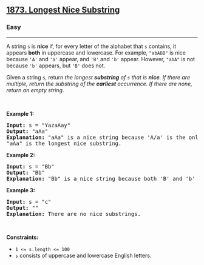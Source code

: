 <h2><a href="https://leetcode.com/problems/longest-nice-substring">1873. Longest Nice Substring</a></h2><h3>Easy</h3><hr><p>A string <code>s</code> is <strong>nice</strong> if, for every letter of the alphabet that <code>s</code> contains, it appears <strong>both</strong> in uppercase and lowercase. For example, <code>"abABB"</code> is nice because <code>'A'</code> and <code>'a'</code> appear, and <code>'B'</code> and <code>'b'</code> appear. However, <code>"abA"</code> is not because <code>'b'</code> appears, but <code>'B'</code> does not.</p>

<p>Given a string <code>s</code>, return <em>the longest <strong>substring</strong> of <code>s</code> that is <strong>nice</strong>. If there are multiple, return the substring of the <strong>earliest</strong> occurrence. If there are none, return an empty string</em>.</p>

<p> </p>
<p><strong class="example">Example 1:</strong></p>

<pre>
<strong>Input:</strong> s = "YazaAay"
<strong>Output:</strong> "aAa"
<strong>Explanation: </strong>"aAa" is a nice string because 'A/a' is the only letter of the alphabet in s, and both 'A' and 'a' appear.
"aAa" is the longest nice substring.
</pre>

<p><strong class="example">Example 2:</strong></p>

<pre>
<strong>Input:</strong> s = "Bb"
<strong>Output:</strong> "Bb"
<strong>Explanation:</strong> "Bb" is a nice string because both 'B' and 'b' appear. The whole string is a substring.
</pre>

<p><strong class="example">Example 3:</strong></p>

<pre>
<strong>Input:</strong> s = "c"
<strong>Output:</strong> ""
<strong>Explanation:</strong> There are no nice substrings.
</pre>

<p> </p>
<p><strong>Constraints:</strong></p>

<ul>
	<li><code>1 <= s.length <= 100</code></li>
	<li><code>s</code> consists of uppercase and lowercase English letters.</li>
</ul>
